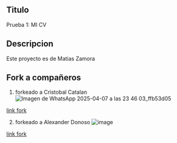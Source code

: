 ## Titulo
Prueba 1: MI CV
## Descripcion
Este proyecto es de Matias Zamora
## Fork a compañeros

1. forkeado a Cristobal Catalan
 ![Imagen de WhatsApp 2025-04-07 a las 23 46 03_ffb53d05](https://github.com/user-attachments/assets/f0478f9b-3518-424c-b95b-77ff2597aeaa)


[link fork](https://github.com/matitiz/cknight775.github.io)

2. forkeado a Alexander Donoso
 ![image](https://github.com/user-attachments/assets/df6bdf74-ba5d-41ab-a34c-29cc9bd3e6e0)

[link fork](https://github.com/matitiz/Dlatam-prueba)

